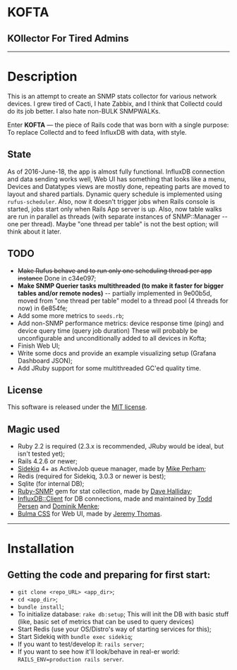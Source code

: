 # KOFTA
## KOllector For Tired Admins

---

# Description
This is an attempt to create an SNMP stats collector for various network devices.
I grew tired of Cacti, I hate Zabbix, and I think that Collectd could do its job
better. I also hate non-BULK SNMPWALKs.

Enter **KOFTA** — the piece of Rails code that was born with a single purpose: To
replace Collectd and to feed InfluxDB with data, with style.

## State
As of 2016-June-18, the app is almost fully functional. InfluxDB connection and data sending works well, Web UI has something that looks like a menu, Devices and Datatypes views are mostly done, repeating parts are moved to layout and shared partials.
Dynamic query schedule is implemented using `rufus-scheduler`. Also, now it doesn't trigger jobs when Rails console is started, jobs start only when Rails App server is up.
Also, now table walks are run in parallel as threads (with separate instances of SNMP::Manager -- one per thread). Maybe "one thread per table" is not the best option; will think about it later.

## TODO
* ~~Make Rufus behave and to run only one scheduling thread per app instance~~ Done in c34e097;
* **Make SNMP Querier tasks multithreaded (to make it faster for bigger tables and/or remote nodes)** -- partially implemented in 9e00b5d, moved from "one thread per table" model to a thread pool (4 threads for now) in 6e854fe;
* Add some more metrics to `seeds.rb`;
* Add non-SNMP performance metrics: device response time (ping) and device query time (query job duration)
   These will probably be unconfigurable and unconditionally added to all devices in Kofta;
* Finish Web UI;
* Write some docs and provide an example visualizing setup (Grafana Dashboard JSON);
* Add JRuby support for some multithreaded GC'ed quality time.

## License
This software is released under the [MIT license](https://opensource.org/licenses/MIT).

## Magic used
* Ruby 2.2 is required (2.3.x is recommended, JRuby would be ideal, but isn't tested yet);
* Rails 4.2.6 or newer;
* [Sidekiq](https://github.com/mperham/sidekiq) 4+ as ActiveJob queue manager, made by [Mike Perham](https://github.com/mperham);
* Redis (required for Sidekiq, 3.0.3 or newer is best);
* Sqlite (for internal DB);
* [Ruby-SNMP](https://github.com/hallidave/ruby-snmp) gem for stat collection, made by [Dave Halliday](https://github.com/hallidave);
* [InfluxDB::Client](https://github.com/influxdata/influxdb-ruby) for DB connections, made and maintained by [Todd Persen](https://github.com/toddboom) and [Dominik Menke](https://github.com/dmke);
* [Bulma CSS](http://bulma.io/) for Web UI, made by [Jeremy Thomas](https://github.com/jgthms).

---

# Installation
## Getting the code and preparing for first start:
* `git clone <repo_URL> <app_dir>`;
* `cd <app_dir>`;
* `bundle install`;
* To initialize database: `rake db:setup`;
   This will init the DB with basic stuff (like, basic set of metrics that can be used to query devices)
* Start Redis (use your OS/Distro's way of starting services for this);
* Start Sidekiq with `bundle exec sidekiq`;
* If you want to test/develop it: `rails server`;
* If you want to see how it'll look/behave in real-er world: `RAILS_ENV=production rails server`.
